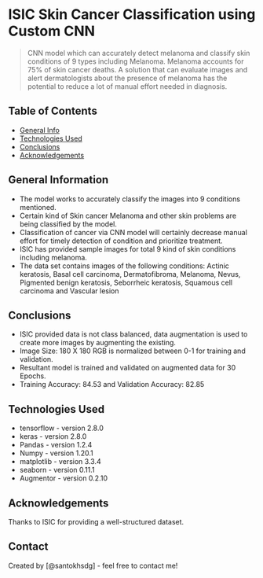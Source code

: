 # ISIC Skin Cancer Classification using Custom CNN 
> CNN model which can accurately detect melanoma and classify skin conditions of 9 types 
> including Melanoma. Melanoma accounts for 75% of skin cancer deaths. A solution that can evaluate images and 
> alert dermatologists about the presence of melanoma has the potential to reduce a lot of manual effort needed in diagnosis.


## Table of Contents
* [General Info](#general-information)
* [Technologies Used](#technologies-used)
* [Conclusions](#conclusions)
* [Acknowledgements](#acknowledgements)

## General Information
- The model works to accurately classify the images into 9 conditions mentioned.
- Certain kind of Skin cancer Melanoma and other skin problems are being classified by the model.
- Classification of cancer via CNN model will certainly decrease manual effort for timely detection of condition and prioritize treatment.
- ISIC has provided sample images for total 9 kind of skin conditions including melanoma.
- The data set contains images of the following conditions:  Actinic keratosis, Basal cell carcinoma, Dermatofibroma, Melanoma, Nevus, Pigmented benign keratosis, Seborrheic keratosis, Squamous cell carcinoma and Vascular lesion


## Conclusions
- ISIC provided data is not class balanced, data augmentation is used to create more images by augmenting the existing.
- Image Size: 180 X 180 RGB is normalized between 0-1 for training and validation.
- Resultant model is trained and validated on augmented data for 30 Epochs.
- Training Accuracy: 84.53  and Validation Accuracy: 82.85

## Technologies Used
- tensorflow - version 2.8.0
- keras - version 2.8.0
- Pandas - version 1.2.4
- Numpy - version 1.20.1
- matplotlib - version 3.3.4
- seaborn - version 0.11.1
- Augmentor - version 0.2.10

## Acknowledgements
Thanks to ISIC for providing a well-structured dataset.


## Contact
Created by [@santokhsdg] - feel free to contact me!
